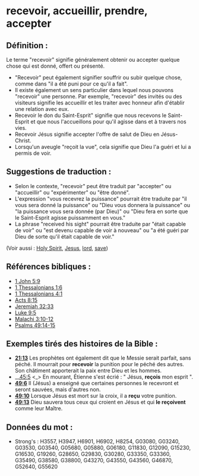 # recevoir, accueillir, prendre, accepter

## Définition :

Le terme "recevoir" signifie généralement obtenir ou accepter quelque chose qui est donné, offert ou présenté.

* "Recevoir" peut également signifier souffrir ou subir quelque chose, comme dans "il a été puni pour ce qu'il a fait".
* Il existe également un sens particulier dans lequel nous pouvons "recevoir" une personne. Par exemple, "recevoir" des invités ou des visiteurs signifie les accueillir et les traiter avec honneur afin d'établir une relation avec eux.
* Recevoir le don du Saint-Esprit" signifie que nous recevons le Saint-Esprit et que nous l'accueillons pour qu'il agisse dans et à travers nos vies.
* Recevoir Jésus signifie accepter l'offre de salut de Dieu en Jésus-Christ.
* Lorsqu'un aveugle "reçoit la vue", cela signifie que Dieu l'a guéri et lui a permis de voir.

## Suggestions de traduction :

* Selon le contexte, "recevoir" peut être traduit par "accepter" ou "accueillir" ou "expérimenter" ou "être donné".
* L'expression "vous recevrez la puissance" pourrait être traduite par "il vous sera donné la puissance" ou "Dieu vous donnera la puissance" ou "la puissance vous sera donnée (par Dieu)" ou "Dieu fera en sorte que le Saint-Esprit agisse puissamment en vous."
* La phrase "received his sight" pourrait être traduite par "était capable de voir" ou "est devenu capable de voir à nouveau" ou "a été guéri par Dieu de sorte qu'il était capable de voir."

(Voir aussi : [Holy Spirit](../kt/holyspirit.md), [Jesus](../kt/jesus.md), [lord](../kt/lord.md), [save](../kt/save.md))

## Références bibliques :

* [1 John 5:9](rc://en/tn/help/1jn/05/09)
* [1 Thessalonians 1:6](rc://en/tn/help/1th/01/06)
* [1 Thessalonians 4:1](rc://en/tn/help/1th/04/01)
* [Acts 8:15](rc://en/tn/help/act/08/15)
* [Jeremiah 32:33](rc://en/tn/help/jer/32/33)
* [Luke 9:5](rc://en/tn/help/luk/09/05)
* [Malachi 3:10-12](rc://en/tn/help/mal/03/10)
* [Psalms 49:14-15](rc://en/tn/help/psa/049/014)

## Exemples tirés des histoires de la Bible :

* __[21:13](rc://en/tn/help/obs/21/13)__ Les prophètes ont également dit que le Messie serait parfait, sans péché. Il mourrait pour __recevoir__ la punition pour le péché des autres. Son châtiment apporterait la paix entre Dieu et les hommes.
* __[45:5](rc://en/tn/help/obs/45/05) <_> En mourant, Étienne s'est écrié : " Jésus, __reçois__ mon esprit ".
* __[49:6](rc://en/tn/help/obs/49/06)__ Il (Jésus) a enseigné que certaines personnes le recevront et seront sauvées, mais d'autres non.
* __[49:10](rc://en/tn/help/obs/49/10)__ Lorsque Jésus est mort sur la croix, il a __reçu__ votre punition.
* __[49:13](rc://en/tn/help/obs/49/13)__ Dieu sauvera tous ceux qui croient en Jésus et qui __le reçoivent__ comme leur Maître.

## Données du mot :

* Strong's : H3557, H3947, H6901, H6902, H8254, G03080, G03240, G03530, G03540, G05680, G05880, G06180, G11830, G12090, G15230, G16530, G19260, G28650, G29830, G30280, G33350, G33360, G35490, G38580, G38800, G43270, G43550, G43560, G46870, G52640, G55620
